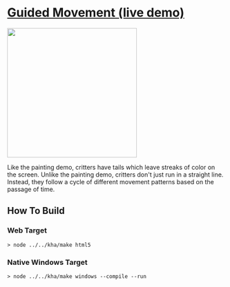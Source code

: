 # [Guided Movement (live demo)](https://bradlyman.github.io/get-creative-with-kha/P2-Critters/3-Guided-Movement/)

<img src="https://bradlyman.github.io/get-creative-with-kha/P2-Critters/3-Guided-Movement/Screenshot.png" width="300" />

Like the painting demo, critters have tails which leave streaks of color on the
screen. Unlike the painting demo, critters don't just run in a straight line.
Instead, they follow a cycle of different movement patterns based on the passage
of time.

## How To Build

### Web Target

```
> node ../../kha/make html5
```

### Native Windows Target

```
> node ../../kha/make windows --compile --run
```

